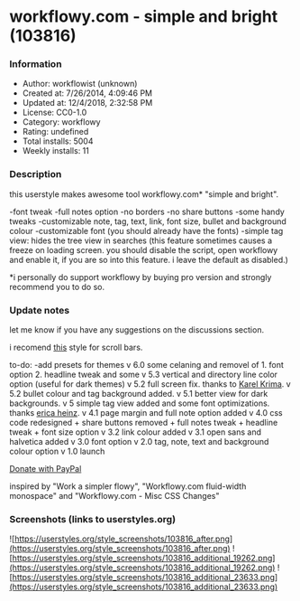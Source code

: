 # workflowy.com - simple and bright (103816)

### Information
- Author: workflowist (unknown)
- Created at: 7/26/2014, 4:09:46 PM
- Updated at: 12/4/2018, 2:32:58 PM
- License: CC0-1.0
- Category: workflowy
- Rating: undefined
- Total installs: 5004
- Weekly installs: 11


### Description
this userstyle makes awesome tool workflowy.com* "simple and bright".

-font tweak
-full notes option
-no borders
-no share buttons
-some handy tweaks
-customizable note, tag, text, link, font size, bullet and background colour
-customizable font (you should already have the fonts)
-simple tag view: hides the tree view in searches (this feature sometimes causes a freeze on loading screen. you should disable the script, open workflowy and enable it, if you are so into this feature. i leave the default as disabled.)

*i personally do support workflowy by buying pro version and strongly recommend you to do so.

### Update notes
let me know if you have any suggestions on the discussions section. 

i recomend <a href="https://userstyles.org/styles/126013/universial-minimalist-scroll-bar">this</a> style for scroll bars.

to-do:
-add presets for themes
v 6.0 some celaning and removel of 1. font option 2. headline tweak and some
v 5.3 vertical and directory line color option (useful for dark themes)
v 5.2 full screen fix. thanks to <a href="https://userstyles.org/users/319160" target="_blank">Karel Krima</a>.
v 5.2 bullet colour and tag background added.
v 5.1 better view for dark backgrounds.
v 5 simple tag view added and some font optimizations. thanks <a href="http://www.ericaheinz.com/notes/how-i-use-workflowy-to-get-things-done/#.VVjjsBiOUhZ" target="_blank">erica heinz</a>.
v 4.1 page margin and full note option added
v 4.0 css code redesigned + share buttons removed + full notes tweak + headline tweak + font size option
v 3.2 link colour added
v 3.1 open sans and halvetica added
v 3.0 font option
v 2.0 tag, note, text and background colour option
v 1.0 launch

<a href="https://www.paypal.com/cgi-bin/webscr?cmd=_s-xclick&hosted_button_id=LGUCJWBHAMPAE">Donate with PayPal</a>

inspired by "Work a simpler flowy", "Workflowy.com fluid-width monospace" and "Workflowy.com - Misc CSS Changes"

### Screenshots (links to userstyles.org)
![https://userstyles.org/style_screenshots/103816_after.png](https://userstyles.org/style_screenshots/103816_after.png)
![https://userstyles.org/style_screenshots/103816_additional_19262.png](https://userstyles.org/style_screenshots/103816_additional_19262.png)
![https://userstyles.org/style_screenshots/103816_additional_23633.png](https://userstyles.org/style_screenshots/103816_additional_23633.png)

